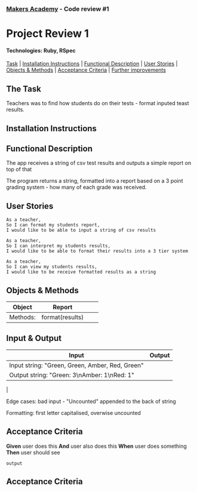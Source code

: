 ### [Makers Academy](http://www.makersacademy.com) - Code review #1

# Project Review 1

#### Technologies: Ruby, RSpec 

[Task](#Task) | [Installation Instructions](#Installation) | [Functional Description](#Functional_Description) | [User Stories](#User_Stories) | [Objects & Methods](#Methods) | [Acceptance Criteria](#Acceptance_Criteria) | [Further improvements](#Further_Improvements)

## <a name="Task">The Task</a>

Teachers was to find how students do on their tests - format inputed teast results.

## <a name="Installation">Installation Instructions</a>

## <a name="Functional_Description">Functional Description</a>

The app receives a string of csv test results and outputs a simple report on top of that

The program returns a string, formatted into a report based on a 3 point grading system - how many of each grade was received.

## <a name="User_Stories">User Stories</a>
```
As a teacher,
So I can format my students report,
I would like to be able to input a string of csv results
```
```
As a teacher,
So I can interpret my students results,
I would like to be able to format their results into a 3 tier system
```
```
As a teacher,
So I can view my students results,
I would like to be receive formatted results as a string
```

## <a name="Methods">Objects & Methods</a>

| Object      | Report |   |   |
|-------------|:-:|--:|---|
| Methods:    | format(results) |   |   |


## <a name="Input_Output">Input & Output</a>

| Input | Output |
| ----- | ------ |
| Input string: "Green, Green, Amber, Red, Green"
  | Output string: "Green: 3\nAmber: 1\nRed: 1"
   |


Edge cases: bad input - "Uncounted" appended to the back of string

Formatting: first letter capitalised, overwise uncounted

## <a name="Acceptance_Criteria">Acceptance Criteria</a>

**Given** user does this
**And** user also does this
**When** user does something
**Then** user should see
```
output
```

## <a name="Further_Improvements">Acceptance Criteria</a>